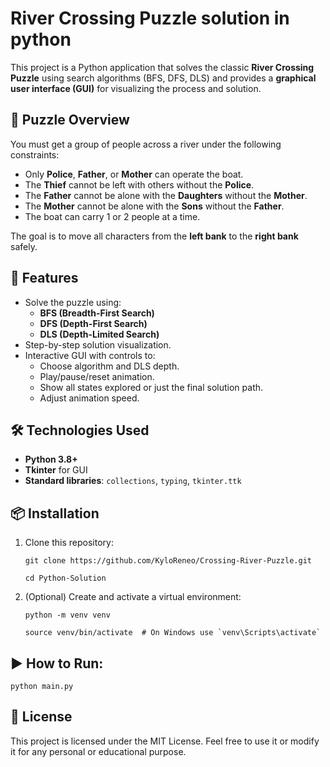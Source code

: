# River Crossing Puzzle solution in python

This project is a Python application that solves the classic **River Crossing Puzzle** using search algorithms (BFS, DFS, DLS) and provides a **graphical user interface (GUI)** for visualizing the process and solution.

## 🧠 Puzzle Overview

You must get a group of people across a river under the following constraints:

- Only **Police**, **Father**, or **Mother** can operate the boat.
- The **Thief** cannot be left with others without the **Police**.
- The **Father** cannot be alone with the **Daughters** without the **Mother**.
- The **Mother** cannot be alone with the **Sons** without the **Father**.
- The boat can carry 1 or 2 people at a time.

The goal is to move all characters from the **left bank** to the **right bank** safely.

## 🚀 Features

- Solve the puzzle using:
  - **BFS (Breadth-First Search)**
  - **DFS (Depth-First Search)**
  - **DLS (Depth-Limited Search)**
- Step-by-step solution visualization.
- Interactive GUI with controls to:
  - Choose algorithm and DLS depth.
  - Play/pause/reset animation.
  - Show all states explored or just the final solution path.
  - Adjust animation speed.

## 🛠 Technologies Used

- **Python 3.8+**
- **Tkinter** for GUI
- **Standard libraries**: `collections`, `typing`, `tkinter.ttk`

## 📦 Installation

1. Clone this repository:

   ```
   git clone https://github.com/KyloReneo/Crossing-River-Puzzle.git
   ```

   ```
   cd Python-Solution
   ```

2. (Optional) Create and activate a virtual environment:

   ```
   python -m venv venv
   ```

   ```
   source venv/bin/activate  # On Windows use `venv\Scripts\activate`
   ```

## ▶️ How to Run:

```
python main.py
```

## 📄 License

This project is licensed under the MIT License. Feel free to use it or modify it for any personal or educational purpose.
